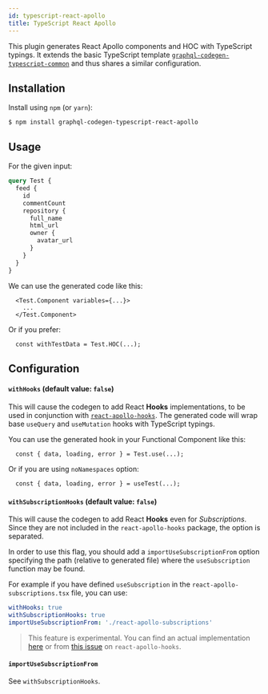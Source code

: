 ```yaml
---
id: typescript-react-apollo
title: TypeScript React Apollo
---
```


This plugin generates React Apollo components and HOC with TypeScript typings. It extends the basic TypeScript template [`graphql-codegen-typescript-common`](typescript-typings) and thus shares a similar configuration.

## Installation

Install using `npm` (or `yarn`):

    $ npm install graphql-codegen-typescript-react-apollo

## Usage

For the given input:

```graphql
query Test {
  feed {
    id
    commentCount
    repository {
      full_name
      html_url
      owner {
        avatar_url
      }
    }
  }
}
```

We can use the generated code like this:

```tsx
  <Test.Component variables={...}>
    ...
  </Test.Component>
```

Or if you prefer:

```tsx
  const withTestData = Test.HOC(...);
```

## Configuration

#### `withHooks` (default value: `false`)

This will cause the codegen to add React **Hooks** implementations, to be used in conjunction with [`react-apollo-hooks`](https://github.com/trojanowski/react-apollo-hooks). The generated code will wrap base `useQuery` and `useMutation` hooks with TypeScript typings.

You can use the generated hook in your Functional Component like this:

```tsx
  const { data, loading, error } = Test.use(...);
```

Or if you are using `noNamespaces` option:

```tsx
  const { data, loading, error } = useTest(...);
```

#### `withSubscriptionHooks` (default value: `false`)

This will cause the codegen to add React **Hooks** even for _Subscriptions_. Since they are not included in the `react-apollo-hooks` package, the option
is separated.

In order to use this flag, you should add a `importUseSubscriptionFrom` option specifying the path (relative to generated file) where the `useSubscription` function may be found.

For example if you have defined `useSubscription` in the `react-apollo-subscriptions.tsx` file, you can use:

```yaml
withHooks: true
withSubscriptionHooks: true
importUseSubscriptionFrom: './react-apollo-subscriptions'
```

> This feature is experimental. You can find an actual implementation [here](https://github.com/Urigo/WhatsApp-Clone-Client-React/blob/master/src/polyfills/react-apollo-hooks.ts) or from [this issue](https://github.com/trojanowski/react-apollo-hooks/pull/37) on `react-apollo-hooks`.

#### `importUseSubscriptionFrom`

See `withSubscriptionHooks`.
